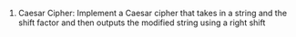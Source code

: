 1. Caesar Cipher: Implement a Caesar cipher that takes in a string and the shift factor and then outputs the modified string using a right shift

